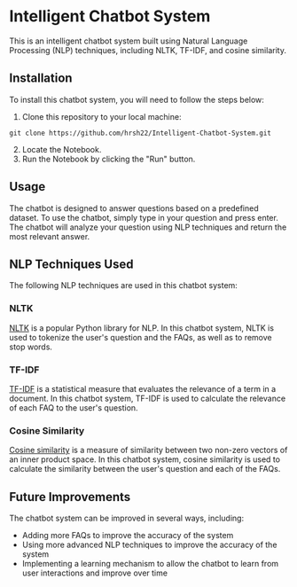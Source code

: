 # Intelligent Chatbot System

This is an intelligent chatbot system built using Natural Language Processing (NLP) techniques, including NLTK, TF-IDF, and cosine similarity.

## Installation

To install this chatbot system, you will need to follow the steps below:

1. Clone this repository to your local machine:

```
git clone https://github.com/hrsh22/Intelligent-Chatbot-System.git
```
2. Locate the Notebook.
3. Run the Notebook by clicking the "Run" button.


## Usage

The chatbot is designed to answer questions based on a predefined dataset. To use the chatbot, simply type in your question and press enter. The chatbot will analyze your question using NLP techniques and return the most relevant answer.

## NLP Techniques Used

The following NLP techniques are used in this chatbot system:

### NLTK

[NLTK](https://www.nltk.org/) is a popular Python library for NLP. In this chatbot system, NLTK is used to tokenize the user's question and the FAQs, as well as to remove stop words.

### TF-IDF

[TF-IDF](https://en.wikipedia.org/wiki/Tf%E2%80%93idf) is a statistical measure that evaluates the relevance of a term in a document. In this chatbot system, TF-IDF is used to calculate the relevance of each FAQ to the user's question.

### Cosine Similarity

[Cosine similarity](https://en.wikipedia.org/wiki/Cosine_similarity) is a measure of similarity between two non-zero vectors of an inner product space. In this chatbot system, cosine similarity is used to calculate the similarity between the user's question and each of the FAQs.

## Future Improvements

The chatbot system can be improved in several ways, including:

- Adding more FAQs to improve the accuracy of the system
- Using more advanced NLP techniques to improve the accuracy of the system
- Implementing a learning mechanism to allow the chatbot to learn from user interactions and improve over time
